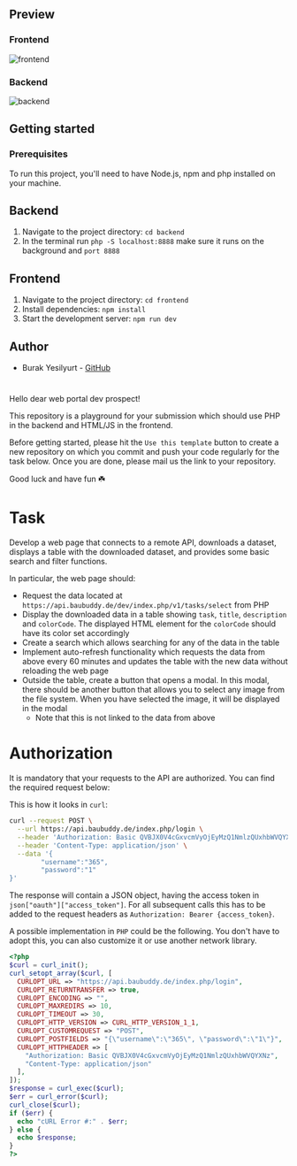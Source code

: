 ## Preview
### Frontend
![frontend](https://user-images.githubusercontent.com/76653369/234386190-64f6e731-962c-4d01-bc04-2624fd9aa713.gif)

### Backend
![backend](https://user-images.githubusercontent.com/76653369/234386234-93d8329f-1d1f-4dd5-9bf6-cc4db3a7f7f6.gif)


## Getting started

### Prerequisites

To run this project, you'll need to have Node.js, npm and php installed on your machine.

## Backend
1. Navigate to the project directory: `cd backend`
2. In the terminal run `php -S localhost:8888` make sure it runs on the background and `port 8888`

## Frontend

1. Navigate to the project directory: `cd frontend`
2. Install dependencies: `npm install`
3. Start the development server: `npm run dev`

## Author
- Burak Yesilyurt - [GitHub](https://github.com/burakyesilyurt)
#

Hello dear web portal dev prospect!

This repository is a playground for your submission which should use PHP in the backend and HTML/JS in the frontend.

Before getting started, please hit the `Use this template` button to create a new repository on which you commit and push your code regularly for the task below. Once you are done, please mail us the link to your repository.

Good luck and have fun ☘️

# Task

Develop a web page that connects to a remote API, downloads a dataset, displays a table with the downloaded dataset, and provides some basic search and filter functions.

In particular, the web page should:

- Request the data located at `https://api.baubuddy.de/dev/index.php/v1/tasks/select` from PHP
- Display the downloaded data in a table showing `task`, `title`, `description` and `colorCode`. The displayed HTML element for the `colorCode` should have its color set accordingly
- Create a search which allows searching for any of the data in the table
- Implement auto-refresh functionality which requests the data from above every 60 minutes and updates the table with the new data without reloading the web page
- Outside the table, create a button that opens a modal. In this modal, there should be another button that allows you to select any image from the file system. When you have selected the image, it will be displayed in the modal
  - Note that this is not linked to the data from above

# Authorization

It is mandatory that your requests to the API are authorized. You can find the required request below:

This is how it looks in `curl`:

```bash
curl --request POST \
  --url https://api.baubuddy.de/index.php/login \
  --header 'Authorization: Basic QVBJX0V4cGxvcmVyOjEyMzQ1NmlzQUxhbWVQYXNz' \
  --header 'Content-Type: application/json' \
  --data '{
        "username":"365",
        "password":"1"
}'
```

The response will contain a JSON object, having the access token in `json["oauth"]["access_token"]`. For all subsequent calls this has to be added to the request headers as `Authorization: Bearer {access_token}`.

A possible implementation in `PHP` could be the following. You don't have to adopt this, you can also customize it or use another network library.

```php
<?php
$curl = curl_init();
curl_setopt_array($curl, [
  CURLOPT_URL => "https://api.baubuddy.de/index.php/login",
  CURLOPT_RETURNTRANSFER => true,
  CURLOPT_ENCODING => "",
  CURLOPT_MAXREDIRS => 10,
  CURLOPT_TIMEOUT => 30,
  CURLOPT_HTTP_VERSION => CURL_HTTP_VERSION_1_1,
  CURLOPT_CUSTOMREQUEST => "POST",
  CURLOPT_POSTFIELDS => "{\"username\":\"365\", \"password\":\"1\"}",
  CURLOPT_HTTPHEADER => [
    "Authorization: Basic QVBJX0V4cGxvcmVyOjEyMzQ1NmlzQUxhbWVQYXNz",
    "Content-Type: application/json"
  ],
]);
$response = curl_exec($curl);
$err = curl_error($curl);
curl_close($curl);
if ($err) {
  echo "cURL Error #:" . $err;
} else {
  echo $response;
}
?>
```
